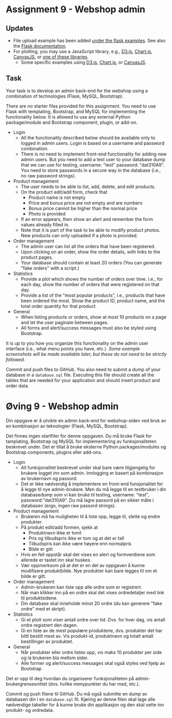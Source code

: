 # Assignment 9 - Webshop admin

## Updates

  * File upload example has been added [under the flask examples](/examples/python/flask/8_file_upload). See also the [Flask documentation](http://flask.pocoo.org/docs/0.12/patterns/fileuploads/).
  * For plotting, you may use a JavaScript library, e.g., [D3.js](https://d3js.org/), [Chart.js](http://www.chartjs.org/), [CanvasJS](http://canvasjs.com/), or [one of these libraries](https://www.sitepoint.com/15-best-javascript-charting-libraries/).
    - Some specific examples using [D3.js](http://bl.ocks.org/d3noob/8952219), [Chart.js](http://www.chartjs.org/docs/#line-chart-introduction), or [CanvasJS](http://canvasjs.com/html5-javascript-line-chart/).

## Task

Your task is to develop an admin back-end for the webshop using a combination of technologies (Flask, MySQL, Bootstrap).

There are no starter files provided for this assignment.
You need to use Flask with templating, Bootstrap, and MySQL for implementing the functionality below. It is allowed to use any external Python package/module and Bootstrap component, plugin, or add-on.

  * Login
    - All the functionality described below should be available only to logged in admin users. Login is based on a username and password combination.
    - There is no need to implement front-end functionality for adding new admin users. But you need to add a test user to your database dump that we can use for testing, username: "test" password: "dat310A9". You need to store passwords in a secure way in the database (i.e., no raw password strings).
  * Product management
    - The user needs to be able to list, add, delete, and edit products.
    - On the product edit/add form, check that
        - Product name is not empty
        - Price and bonus price are not empty and are numbers
        - Bonus price cannot be higher than the normal price
        - Photo is provided
    - If an error appears, then show an alert and remember the form values already filled in.
    - Note that it is part of the task to be able to modify product photos. New products can only uploaded if a photo is provided.
  * Order management
    - The admin user can list all the orders that have been registered.
    - Upon clicking on an order, show the order details, with links to the product pages.
    - Your database should contain at least 20 orders (You can generate "fake orders" with a script.)
  * Statistics
    - Provide a plot which shows the number of orders over time. I.e., for each day, show the number of orders that were registered on that day.
    - Provide a list of the "most popular products", i.e., products that have been ordered the most. Show the product ID, product name, and the total order quantity for that product.
  * General
    - When listing products or orders, show at most 10 products on a page and let the user paginate between pages.
    - All forms and alert/success messages must also be styled using Bootstrap.

It is up to you how you organize this functionality on the admin user interface (i.e., what menu points you have, etc.).
*Some example screenshots will be made available later, but these do not need to be strictly followed.*

Commit and push files to GitHub. You also need to submit a dump of your database in a `database.sql` file.  Executing this file should create all the tables that are needed for your application and should insert product and order data.


# Øving 9 - Webshop admin

Din oppgave er å utvikle en admin back-end for webshop-siden ved bruk av en kombinasjon av teknologier (Flask, MySQL, Bootstrap).

Det finnes ingen startfiler for denne oppgaven.
Du må bruke Flask for tamplating, Bootstrap og MySQL for implementering av funksjonaliteten beskrevet under. Det er tillat å bruke eksterne Python packages/modules og Bootstrap components, plugins eller add-ons.

  * Login
    - All funksjonalitet beskrevet under skal bare være tilgjengelig for brukere logget inn som admin. Innlogging er basert på kombinasjon av brukernavn og passord.
    - Det er ikke nødvendig å implementere en front-end funsjonalitet for å legge til nye admin-brukere. Men du må legge til en testbruker i din databasedump som vi kan bruke til testing, username: "test", password:"dat310A9". Du må lagre passord på en sikker måte i databasen (ergo, ingen raw passord strings).
  * Product management
    - Brukeren må ha muligheten til å liste opp, legge til, slette og endre produkter.
    - På produkt edit/add formen, sjekk at
        - Produktnavn ikke er tomt
        - Pris og tilbudspris ikke er tom og at det er tall
        - Tilbudspris kan ikke være høyere enn normalpris
        - Bilde er gitt
    - Hvis en feil oppstår skal det vises en alert og formverdiene som allerede er tastet inn skal huskes.
    - Vær oppmerksom på at det er en del av oppgaven å kunne modifisere produktbilde. Nye produkter kan bare legges til om et bilde er gitt.
  * Order management
    - Admin-brukeren kan liste opp alle ordre som er registrert.
    - Når man klikker inn på en ordre skal det vises ordredetaljer med link til produktsidene.
    - Din database skal inneholde minst 20 ordre (du kan generere "fake ordre" med et skript).
  * Statistics
    - Gi et plott som viser antall ordre over tid. Dvs. for hver dag, vis antall ordre registrert den dagen.
    - Gi en liste av de mest populære produktene, dvs. produkter det har blitt bestilt mest av. Vis produkt-id, produktnavn og totalt antall bestillinger av produktet.
  * General
    - Når produkter eller ordre listes opp, vis maks 10 produkter per side og la brukeren bla mellom sider.
    - Alle former og alert/success messages skal også styles ved hjelp av Bootstrap

Det er opp til deg hvordan du organiserer funksjonaliteten på admin-brukergrensesnittet (dvs. hvilke menypunkter du har med, etc.).

Commit og push filene til GitHub. Du må også submitte en dump av databasen din i en `database.sql` fil. Kjøring av denne filen skal lage alle nødvendige tabeller for å kunne bruke din applikasjon og den skal sette inn produkt- og ordredata.
